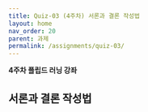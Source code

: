 ```yaml
---
title: Quiz-03 (4주차) 서론과 결론 작성법
layout: home
nav_order: 20
parent: 과제
permalink: /assignments/quiz-03/
---
```


**4주차 플립드 러닝 강좌**

## 서론과 결론 작성법

